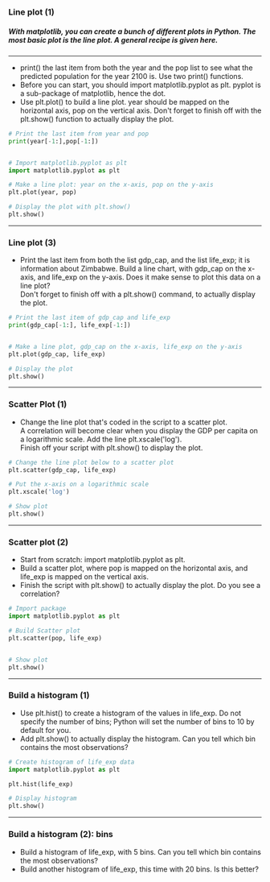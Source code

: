 ### Line plot (1)
   
##### With matplotlib, you can create a bunch of different plots in Python. The most basic plot is the line plot. A general recipe is given here.
---
* print() the last item from both the year and the pop list to see what the predicted population for the year 2100 is. Use two print() functions.
* Before you can start, you should import matplotlib.pyplot as plt. pyplot is a sub-package of matplotlib, hence the dot.
* Use plt.plot() to build a line plot. year should be mapped on the horizontal axis, pop on the vertical axis. Don't forget to finish off with the plt.show() function to actually display the plot.
```python
# Print the last item from year and pop
print(year[-1:],pop[-1:])


# Import matplotlib.pyplot as plt
import matplotlib.pyplot as plt

# Make a line plot: year on the x-axis, pop on the y-axis
plt.plot(year, pop)

# Display the plot with plt.show()
plt.show()
```
---
### Line plot (3)
* Print the last item from both the list gdp_cap, and the list life_exp; it is information about Zimbabwe.
Build a line chart, with gdp_cap on the x-axis, and life_exp on the y-axis. Does it make sense to plot this data on a line plot?  
Don't forget to finish off with a plt.show() command, to actually display the plot.
```python
# Print the last item of gdp_cap and life_exp
print(gdp_cap[-1:], life_exp[-1:])


# Make a line plot, gdp_cap on the x-axis, life_exp on the y-axis
plt.plot(gdp_cap, life_exp)

# Display the plot
plt.show()

```
---
### Scatter Plot (1)
* Change the line plot that's coded in the script to a scatter plot.  
A correlation will become clear when you display the GDP per capita on a logarithmic scale. Add the line plt.xscale('log').  
Finish off your script with plt.show() to display the plot.
```python
# Change the line plot below to a scatter plot
plt.scatter(gdp_cap, life_exp)

# Put the x-axis on a logarithmic scale
plt.xscale('log')

# Show plot
plt.show()
```
---
### Scatter plot (2)
* Start from scratch: import matplotlib.pyplot as plt.
* Build a scatter plot, where pop is mapped on the horizontal axis, and life_exp is mapped on the vertical axis.
* Finish the script with plt.show() to actually display the plot. Do you see a correlation?
```python
# Import package
import matplotlib.pyplot as plt

# Build Scatter plot
plt.scatter(pop, life_exp)


# Show plot
plt.show()
```
---
### Build a histogram (1)
* Use plt.hist() to create a histogram of the values in life_exp. Do not specify the number of bins; Python will set the number of bins to 10 by default for you.
* Add plt.show() to actually display the histogram. Can you tell which bin contains the most observations?
```python
# Create histogram of life_exp data
import matplotlib.pyplot as plt

plt.hist(life_exp)

# Display histogram
plt.show()
```
---
### Build a histogram (2): bins
* Build a histogram of life_exp, with 5 bins. Can you tell which bin contains the most observations?
* Build another histogram of life_exp, this time with 20 bins. Is this better?


